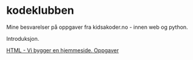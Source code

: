 # kodeklubben
Mine besvarelser på oppgaver fra kidsakoder.no - innen web og python.

Introduksjon.

[HTML - Vi bygger en hjemmeside. Oppgaver](https://oppgaver.kidsakoder.no/web/en_hjemmeside/en_hjemmeside)
